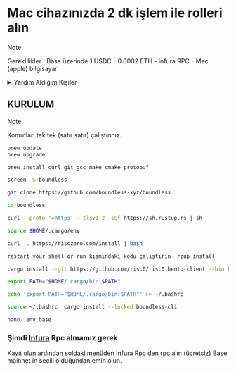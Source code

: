 # Mac cihazınızda 2 dk işlem ile rolleri alın
>[!NOTE]
>Gereklilikler : Base üzerinde 1 USDC  - 0.0002 ETH - infura RPC - Mac (apple) bilgisayar
<details><summary>Yardım Aldığım Kişiler</summary>

- [Himess](https://github.com/Himess/Boundless-Dev-Prover-Rol-Alma)
- [HerculesNode](https://github.com/HerculesNode/Testnet-Rehber/blob/main/Boundless/boundless-role.md)
  
</details>

## KURULUM 
>[!NOTE]
>Komutları tek tek (satır satır) çalıştırınız.

```zsh
brew update
brew upgrade
```
```zsh
brew install curl git gcc make cmake protobuf
```
```zsh
screen -S boundless
```
```zsh
git clone https://github.com/boundless-xyz/boundless
```
```zsh
cd boundless
```
```zsh
curl --proto '=https' --tlsv1.2 -sSf https://sh.rustup.rs | sh
```
```zsh
source $HOME/.cargo/env
```
```zsh
curl -L https://risczero.com/install | bash
```
```zsh
restart your shell or run kısmındaki kodu çalıştırın  rzup install
```
```zsh
cargo install --git https://github.com/risc0/risc0 bento-client --bin bento_cli
```
```zsh
export PATH="$HOME/.cargo/bin:$PATH"
```
```zsh
echo 'export PATH="$HOME/.cargo/bin:$PATH"' >> ~/.bashrc
```
```zsh
source ~/.bashrc  cargo install --locked boundless-cli
```
```zsh
nano .env.base
```
### Şimdi [Infura](https://developer.metamask.io) Rpc almamız gerek 
Kayıt olun ardından soldaki menüden İnfura Rpc den rpc alın (ücretsiz) Base mainnet in seçili olduğundan emin olun.


